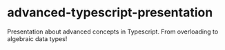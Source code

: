 # advanced-typescript-presentation
Presentation about advanced concepts in Typescript. From overloading to algebraic data types!
